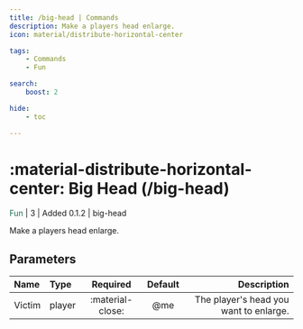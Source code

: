 ```yaml
---
title: /big-head | Commands
description: Make a players head enlarge.
icon: material/distribute-horizontal-center

tags:
    - Commands
    - Fun

search:
    boost: 2

hide:
    - toc

---
```

# <p style="color: var(--md-default-fg-color); display: inline;">:material-distribute-horizontal-center: Big Head</p> (/big-head)
<div style="display:inline;">
<p style="color: #216E4E; display: inline;">Fun</p> | <p style="color: var(--md-default-fg-color--light); display: inline;">3</p> | <p style="color: var(--md-default-fg-color--light); display: inline;"> Added 0.1.2</p> | big-head
</div>

Make a players head enlarge.

## Parameters

| Name   | Type   | Required         | Default | Description                            |
|:--------|:--------|:------------------:|:---------:|----------------------------------------:|
| Victim | player | :material-close: | @me     | The player's head you want to enlarge. |